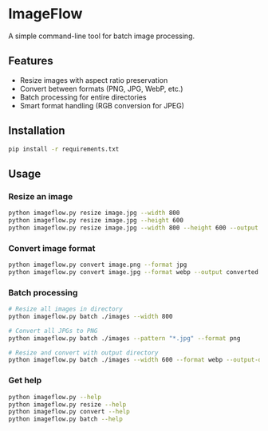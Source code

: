 # ImageFlow

A simple command-line tool for batch image processing.

## Features
- Resize images with aspect ratio preservation
- Convert between formats (PNG, JPG, WebP, etc.)
- Batch processing for entire directories
- Smart format handling (RGB conversion for JPEG)

## Installation
```bash
pip install -r requirements.txt
```

## Usage

### Resize an image
```bash
python imageflow.py resize image.jpg --width 800
python imageflow.py resize image.jpg --height 600
python imageflow.py resize image.jpg --width 800 --height 600 --output resized.jpg
```

### Convert image format
```bash
python imageflow.py convert image.png --format jpg
python imageflow.py convert image.jpg --format webp --output converted.webp
```

### Batch processing
```bash
# Resize all images in directory
python imageflow.py batch ./images --width 800

# Convert all JPGs to PNG
python imageflow.py batch ./images --pattern "*.jpg" --format png

# Resize and convert with output directory
python imageflow.py batch ./images --width 600 --format webp --output-dir ./processed
```

### Get help
```bash
python imageflow.py --help
python imageflow.py resize --help
python imageflow.py convert --help
python imageflow.py batch --help
```